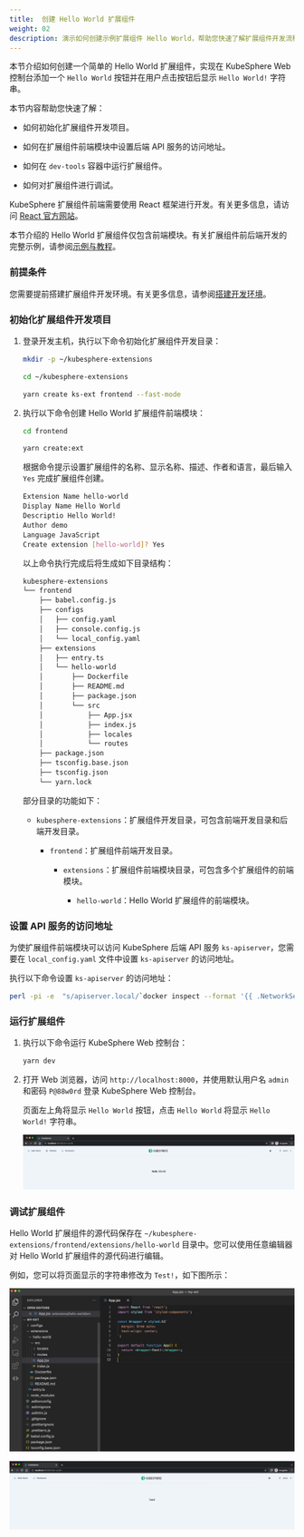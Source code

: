 ```yaml
---
title:  创建 Hello World 扩展组件
weight: 02
description: 演示如何创建示例扩展组件 Hello World，帮助您快速了解扩展组件开发流程。
---
```


本节介绍如何创建一个简单的 Hello World 扩展组件，实现在 KubeSphere Web 控制台添加一个 `Hello World` 按钮并在用户点击按钮后显示 `Hello World!` 字符串。

本节内容帮助您快速了解：

* 如何初始化扩展组件开发项目。

* 如何在扩展组件前端模块中设置后端 API 服务的访问地址。

* 如何在 `dev-tools` 容器中运行扩展组件。

* 如何对扩展组件进行调试。

KubeSphere 扩展组件前端需要使用 React 框架进行开发。有关更多信息，请访问 [React 官方网站](https://reactjs.org)。

本节介绍的 Hello World 扩展组件仅包含前端模块。有关扩展组件前后端开发的完整示例，请参阅[示例与教程](../../examples)。

### 前提条件

您需要提前搭建扩展组件开发环境。有关更多信息，请参阅[搭建开发环境](../../quickstart/prepare-development-environment/)。

### 初始化扩展组件开发项目

1. 登录开发主机，执行以下命令初始化扩展组件开发目录：

   ```bash
   mkdir -p ~/kubesphere-extensions
   ```

   ```bash
   cd ~/kubesphere-extensions
   ```

   ```bash
   yarn create ks-ext frontend --fast-mode
   ```

2. 执行以下命令创建 Hello World 扩展组件前端模块：

   ```bash
   cd frontend
   ```

   ```bash
   yarn create:ext
   ```

   根据命令提示设置扩展组件的名称、显示名称、描述、作者和语言，最后输入 `Yes` 完成扩展组件创建。

   ```bash
   Extension Name hello-world
   Display Name Hello World
   Descriptio Hello World!
   Author demo
   Language JavaScript
   Create extension [hello-world]? Yes
   ```

   以上命令执行完成后将生成如下目录结构：

   ```bash
   kubesphere-extensions
   └── frontend
       ├── babel.config.js
       ├── configs
       │   ├── config.yaml
       │   ├── console.config.js
       │   └── local_config.yaml
       ├── extensions
       │   ├── entry.ts
       │   └── hello-world
       │       ├── Dockerfile
       │       ├── README.md
       │       ├── package.json
       │       └── src
       │           ├── App.jsx
       │           ├── index.js
       │           ├── locales
       │           └── routes
       ├── package.json
       ├── tsconfig.base.json
       ├── tsconfig.json
       └── yarn.lock
   ```

   部分目录的功能如下：

   * `kubesphere-extensions`：扩展组件开发目录，可包含前端开发目录和后端开发目录。

     * `frontend`：扩展组件前端开发目录。
     
       * `extensions`：扩展组件前端模块目录，可包含多个扩展组件的前端模块。

         * `hello-world`：Hello World 扩展组件的前端模块。

### 设置 API 服务的访问地址

为使扩展组件前端模块可以访问 KubeSphere 后端 API 服务 `ks-apiserver`，您需要在 `local_config.yaml` 文件中设置 `ks-apiserver` 的访问地址。

执行以下命令设置 `ks-apiserver` 的访问地址：

```sh
perl -pi -e  "s/apiserver.local/`docker inspect --format '{{ .NetworkSettings.IPAddress }}' kubesphere`:30881/g" ~/kubesphere-extensions/frontend/configs/local_config.yaml
```

### 运行扩展组件

1. 执行以下命令运行 KubeSphere Web 控制台：

   ```bash
   yarn dev
   ```

2. 打开 Web 浏览器，访问 `http://localhost:8000`，并使用默认用户名 `admin` 和密码 `P@88w0rd` 登录 KubeSphere Web 控制台。

   页面左上角将显示 `Hello World` 按钮，点击 `Hello World` 将显示 `Hello World!` 字符串。

   ![demo-plugin-dashboard.png](./hello-world-extension-dashboard.png?width=1080px)

### 调试扩展组件

Hello World 扩展组件的源代码保存在 `~/kubesphere-extensions/frontend/extensions/hello-world` 目录中。您可以使用任意编辑器对 Hello World 扩展组件的源代码进行编辑。

例如，您可以将页面显示的字符串修改为 `Test!`，如下图所示：

![coding.png](./coding.png?width=1080px)

![preview.png](./preview.png?width=1080px)
